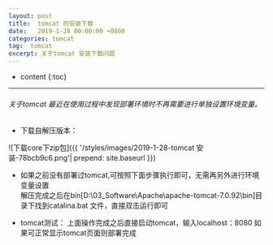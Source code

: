```yaml
---
layout: post
title:  tomcat 的安装下载
date:   2019-1-28 00:00:00 +0800
categories: tomcat
tag:  tomcat
excerpt: 关于tomcat 安装下载问题
---
```



* content
{:toc}


---------------------------------


###### 关于tomcat 最近在使用过程中发现部署环境时不再需要进行单独设置环境变量。

* 下载自解压版本：


![下载core下zip包]({{ '/styles/images/2019-1-28-tomcat 安装-78bcb9c6.png'| prepend: site.baseurl  }})
* 如果之前没有部署过tomcat,可按照下面步骤执行即可，无需再另外进行环境变量设置   
解压完成之后在bin[D:\03_Software\Apache\apache-tomcat-7.0.92\bin]目录下找到catalina.bat 文件，直接双击运行即可


* tomcat测试：
上面操作完成之后直接启动tomcat，输入localhost：8080 如果可正常显示tomcat页面则部署完成
